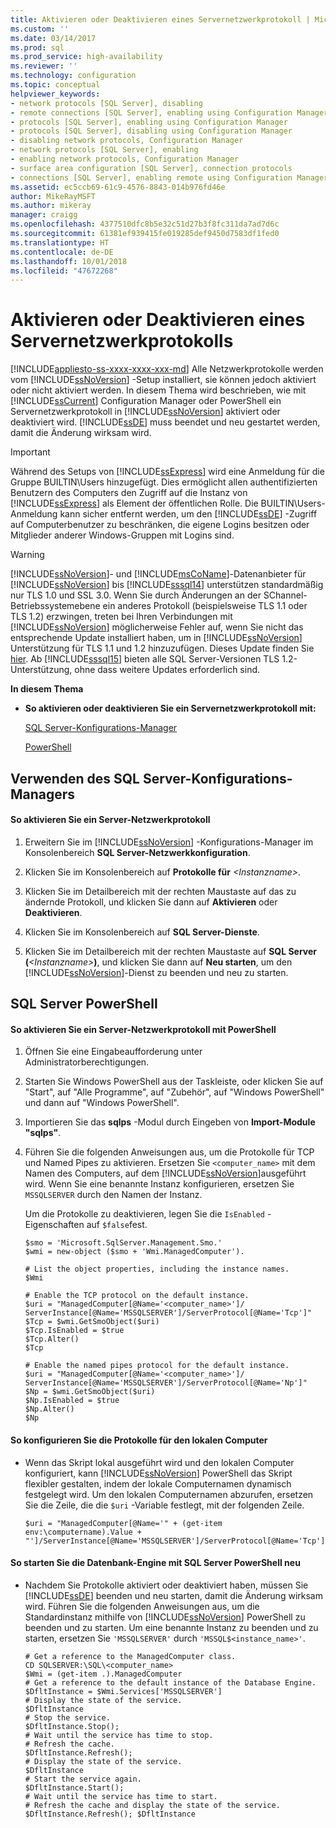 ```yaml
---
title: Aktivieren oder Deaktivieren eines Servernetzwerkprotokoll | Microsoft-Dokumentation
ms.custom: ''
ms.date: 03/14/2017
ms.prod: sql
ms.prod_service: high-availability
ms.reviewer: ''
ms.technology: configuration
ms.topic: conceptual
helpviewer_keywords:
- network protocols [SQL Server], disabling
- remote connections [SQL Server], enabling using Configuration Manager
- protocols [SQL Server], enabling using Configuration Manager
- protocols [SQL Server], disabling using Configuration Manager
- disabling network protocols, Configuration Manager
- network protocols [SQL Server], enabling
- enabling network protocols, Configuration Manager
- surface area configuration [SQL Server], connection protocols
- connections [SQL Server], enabling remote using Configuration Manager
ms.assetid: ec5ccb69-61c9-4576-8843-014b976fd46e
author: MikeRayMSFT
ms.author: mikeray
manager: craigg
ms.openlocfilehash: 4377510dfc8b5e32c51d27b3f8fc311da7ad7d6c
ms.sourcegitcommit: 61381ef939415fe019285def9450d7583df1fed0
ms.translationtype: HT
ms.contentlocale: de-DE
ms.lasthandoff: 10/01/2018
ms.locfileid: "47672268"
---
```

# <a name="enable-or-disable-a-server-network-protocol"></a>Aktivieren oder Deaktivieren eines Servernetzwerkprotokolls
[!INCLUDE[appliesto-ss-xxxx-xxxx-xxx-md](../../includes/appliesto-ss-xxxx-xxxx-xxx-md.md)]
  Alle Netzwerkprotokolle werden vom [!INCLUDE[ssNoVersion](../../includes/ssnoversion-md.md)] -Setup installiert, sie können jedoch aktiviert oder nicht aktiviert werden. In diesem Thema wird beschrieben, wie mit [!INCLUDE[ssCurrent](../../includes/sscurrent-md.md)] Configuration Manager oder PowerShell ein Servernetzwerkprotokoll in [!INCLUDE[ssNoVersion](../../includes/ssnoversion-md.md)] aktiviert oder deaktiviert wird. [!INCLUDE[ssDE](../../includes/ssde-md.md)] muss beendet und neu gestartet werden, damit die Änderung wirksam wird.  
  
> [!IMPORTANT]  
>  Während des Setups von [!INCLUDE[ssExpress](../../includes/ssexpress-md.md)] wird eine Anmeldung für die Gruppe BUILTIN\Users hinzugefügt. Dies ermöglicht allen authentifizierten Benutzern des Computers den Zugriff auf die Instanz von [!INCLUDE[ssExpress](../../includes/ssexpress-md.md)] als Element der öffentlichen Rolle. Die BUILTIN\Users-Anmeldung kann sicher entfernt werden, um den [!INCLUDE[ssDE](../../includes/ssde-md.md)] -Zugriff auf Computerbenutzer zu beschränken, die eigene Logins besitzen oder Mitglieder anderer Windows-Gruppen mit Logins sind.  
  
> [!WARNING]  
>  [!INCLUDE[ssNoVersion](../../includes/ssnoversion-md.md)]- und [!INCLUDE[msCoName](../../includes/msconame-md.md)]-Datenanbieter für [!INCLUDE[ssNoVersion](../../includes/ssnoversion-md.md)] bis [!INCLUDE[sssql14](../../includes/sssql14-md.md)] unterstützen standardmäßig nur TLS 1.0 und SSL 3.0. Wenn Sie durch Änderungen an der SChannel-Betriebssystemebene ein anderes Protokoll (beispielsweise TLS 1.1 oder TLS 1.2) erzwingen, treten bei Ihren Verbindungen mit [!INCLUDE[ssNoVersion](../../includes/ssnoversion-md.md)] möglicherweise Fehler auf, wenn Sie nicht das entsprechende Update installiert haben, um in [!INCLUDE[ssNoVersion](../../includes/ssnoversion-md.md)] Unterstützung für TLS 1.1 und 1.2 hinzuzufügen. Dieses Update finden Sie <a href="https://support.microsoft.com/en-us/help/3135244/tls-1-2-support-for-microsoft-sql-server">hier</a>. Ab [!INCLUDE[sssql15](../../includes/sssql15-md.md)] bieten alle SQL Server-Versionen TLS 1.2-Unterstützung, ohne dass weitere Updates erforderlich sind.
  
 **In diesem Thema**  
  
-   **So aktivieren oder deaktivieren Sie ein Servernetzwerkprotokoll mit:**  
  
     [SQL Server-Konfigurations-Manager](#SSMSProcedure)  
  
     [PowerShell](#PowerShellProcedure)  
  
##  <a name="SSMSProcedure"></a> Verwenden des SQL Server-Konfigurations-Managers  
  
#### <a name="to-enable-a-server-network-protocol"></a>So aktivieren Sie ein Server-Netzwerkprotokoll  
  
1.  Erweitern Sie im [!INCLUDE[ssNoVersion](../../includes/ssnoversion-md.md)] -Konfigurations-Manager im Konsolenbereich **SQL Server-Netzwerkkonfiguration**.  
  
2.  Klicken Sie im Konsolenbereich auf **Protokolle für** *\<Instanzname>*.  
  
3.  Klicken Sie im Detailbereich mit der rechten Maustaste auf das zu ändernde Protokoll, und klicken Sie dann auf **Aktivieren** oder **Deaktivieren**.  
  
4.  Klicken Sie im Konsolenbereich auf **SQL Server-Dienste**.  
  
5.  Klicken Sie im Detailbereich mit der rechten Maustaste auf **SQL Server (***\<Instanzname>***)**, und klicken Sie dann auf **Neu starten**, um den [!INCLUDE[ssNoVersion](../../includes/ssnoversion-md.md)]-Dienst zu beenden und neu zu starten.  
  
##  <a name="PowerShellProcedure"></a> SQL Server PowerShell  
  
#### <a name="to-enable-a-server-network-protocol-using-powershell"></a>So aktivieren Sie ein Server-Netzwerkprotokoll mit PowerShell  
  
1.  Öffnen Sie eine Eingabeaufforderung unter Administratorberechtigungen.  
  
2.  Starten Sie Windows PowerShell aus der Taskleiste, oder klicken Sie auf "Start", auf "Alle Programme", auf "Zubehör", auf "Windows PowerShell" und dann auf "Windows PowerShell".  
  
3.  Importieren Sie das **sqlps** -Modul durch Eingeben von **Import-Module "sqlps"**.  
  
4.  Führen Sie die folgenden Anweisungen aus, um die Protokolle für TCP und Named Pipes zu aktivieren. Ersetzen Sie `<computer_name>` mit dem Namen des Computers, auf dem [!INCLUDE[ssNoVersion](../../includes/ssnoversion-md.md)]ausgeführt wird. Wenn Sie eine benannte Instanz konfigurieren, ersetzen Sie `MSSQLSERVER` durch den Namen der Instanz.  
  
     Um die Protokolle zu deaktivieren, legen Sie die `IsEnabled` -Eigenschaften auf `$false`fest.  
  
    ```  
    $smo = 'Microsoft.SqlServer.Management.Smo.'  
    $wmi = new-object ($smo + 'Wmi.ManagedComputer').  
  
    # List the object properties, including the instance names.  
    $Wmi  
  
    # Enable the TCP protocol on the default instance.  
    $uri = "ManagedComputer[@Name='<computer_name>']/ ServerInstance[@Name='MSSQLSERVER']/ServerProtocol[@Name='Tcp']"  
    $Tcp = $wmi.GetSmoObject($uri)  
    $Tcp.IsEnabled = $true  
    $Tcp.Alter()  
    $Tcp  
  
    # Enable the named pipes protocol for the default instance.  
    $uri = "ManagedComputer[@Name='<computer_name>']/ ServerInstance[@Name='MSSQLSERVER']/ServerProtocol[@Name='Np']"  
    $Np = $wmi.GetSmoObject($uri)  
    $Np.IsEnabled = $true  
    $Np.Alter()  
    $Np  
    ```  
  
#### <a name="to-configure-the-protocols-for-the-local-computer"></a>So konfigurieren Sie die Protokolle für den lokalen Computer  
  
-   Wenn das Skript lokal ausgeführt wird und den lokalen Computer konfiguriert, kann [!INCLUDE[ssNoVersion](../../includes/ssnoversion-md.md)] PowerShell das Skript flexibler gestalten, indem der lokale Computernamen dynamisch festgelegt wird. Um den lokalen Computernamen abzurufen, ersetzen Sie die Zeile, die die `$uri` -Variable festlegt, mit der folgenden Zeile.  
  
    ```  
    $uri = "ManagedComputer[@Name='" + (get-item env:\computername).Value + "']/ServerInstance[@Name='MSSQLSERVER']/ServerProtocol[@Name='Tcp']"  
    ```  
  
#### <a name="to-restart-the-database-engine-by-using-sql-server-powershell"></a>So starten Sie die Datenbank-Engine mit SQL Server PowerShell neu  
  
-   Nachdem Sie Protokolle aktiviert oder deaktiviert haben, müssen Sie [!INCLUDE[ssDE](../../includes/ssde-md.md)] beenden und neu starten, damit die Änderung wirksam wird. Führen Sie die folgenden Anweisungen aus, um die Standardinstanz mithilfe von [!INCLUDE[ssNoVersion](../../includes/ssnoversion-md.md)] PowerShell zu beenden und zu starten. Um eine benannte Instanz zu beenden und zu starten, ersetzen Sie `'MSSQLSERVER'` durch `'MSSQL$<instance_name>'`.  
  
    ```  
    # Get a reference to the ManagedComputer class.  
    CD SQLSERVER:\SQL\<computer_name>  
    $Wmi = (get-item .).ManagedComputer  
    # Get a reference to the default instance of the Database Engine.  
    $DfltInstance = $Wmi.Services['MSSQLSERVER']  
    # Display the state of the service.  
    $DfltInstance  
    # Stop the service.  
    $DfltInstance.Stop();  
    # Wait until the service has time to stop.  
    # Refresh the cache.  
    $DfltInstance.Refresh();   
    # Display the state of the service.  
    $DfltInstance  
    # Start the service again.  
    $DfltInstance.Start();  
    # Wait until the service has time to start.  
    # Refresh the cache and display the state of the service.  
    $DfltInstance.Refresh(); $DfltInstance  
    ```  
  
  

